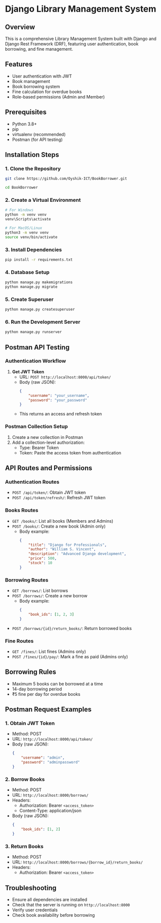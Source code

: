 # Django Library Management System

## Overview
This is a comprehensive Library Management System built with Django and Django Rest Framework (DRF), featuring user authentication, book borrowing, and fine management.

## Features
- User authentication with JWT
- Book management
- Book borrowing system
- Fine calculation for overdue books
- Role-based permissions (Admin and Member)

## Prerequisites
- Python 3.8+
- pip
- virtualenv (recommended)
- Postman (for API testing)

## Installation Steps

### 1. Clone the Repository
```bash
git clone https://github.com/Oyshik-ICT/BookBorrower.git

cd BookBorrower
```

### 2. Create a Virtual Environment
```bash
# For Windows
python -m venv venv
venv\Scripts\activate

# For MacOS/Linux
python3 -m venv venv
source venv/bin/activate
```

### 3. Install Dependencies
```bash
pip install -r requirements.txt
```

### 4. Database Setup
```bash
python manage.py makemigrations
python manage.py migrate
```

### 5. Create Superuser
```bash
python manage.py createsuperuser
```

### 6. Run the Development Server
```bash
python manage.py runserver
```

## Postman API Testing

### Authentication Workflow
1. **Get JWT Token**
   - URL: `POST http://localhost:8000/api/token/`
   - Body (raw JSON):
     ```json
     {
         "username": "your_username",
         "password": "your_password"
     }
     ```
   - This returns an access and refresh token

### Postman Collection Setup
1. Create a new collection in Postman
2. Add a collection-level authorization:
   - Type: Bearer Token
   - Token: Paste the access token from authentication

## API Routes and Permissions

### Authentication Routes
- `POST /api/token/`: Obtain JWT token
- `POST /api/token/refresh/`: Refresh JWT token

### Books Routes
- `GET /books/`: List all books (Members and Admins)
- `POST /books/`: Create a new book (Admin only)
  - Body example:
    ```json
    {
        "title": "Django for Professionals",
        "author": "William S. Vincent",
        "description": "Advanced Django development",
        "price": 500,
        "stock": 10
    }
    ```

### Borrowing Routes
- `GET /borrows/`: List borrows
- `POST /borrows/`: Create a new borrow
  - Body example:
    ```json
    {
        "book_ids": [1, 2, 3]
    }
    ```
- `POST /borrows/{id}/return_books/`: Return borrowed books

### Fine Routes
- `GET /fines/`: List fines (Admins only)
- `POST /fines/{id}/pay/`: Mark a fine as paid (Admins only)

## Borrowing Rules
- Maximum 5 books can be borrowed at a time
- 14-day borrowing period
- ₹5 fine per day for overdue books

## Postman Request Examples

### 1. Obtain JWT Token
- Method: POST
- URL: `http://localhost:8000/api/token/`
- Body (raw JSON):
  ```json
  {
      "username": "admin",
      "password": "adminpassword"
  }
  ```

### 2. Borrow Books
- Method: POST
- URL: `http://localhost:8000/borrows/`
- Headers:
  - Authorization: Bearer `<access_token>`
  - Content-Type: application/json
- Body (raw JSON):
  ```json
  {
      "book_ids": [1, 2]
  }
  ```

### 3. Return Books
- Method: POST
- URL: `http://localhost:8000/borrows/{borrow_id}/return_books/`
- Headers:
  - Authorization: Bearer `<access_token>`

## Troubleshooting
- Ensure all dependencies are installed
- Check that the server is running on `http://localhost:8000`
- Verify user credentials
- Check book availability before borrowing



